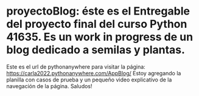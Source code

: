 # proyectoBlog: éste es el Entregable del proyecto final del curso Python 41635. Es un work in progress de un blog dedicado a semilas y plantas. 
Este es el url de pythonanywhere para visitar la página: https://carla2022.pythonanywhere.com/AppBlog/
Estoy agregando la planilla con casos de prueba y un pequeño video explicativo de la navegación de la página.
Saludos!
